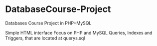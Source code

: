 # DatabaseCourse-Project
Databases Course Project in PHP+MySQL

Simple HTML interface
Focus on PHP and MySQL Queries, Indexes and Triggers, that are located at querys.sql



